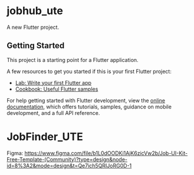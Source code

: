 # jobhub_ute

A new Flutter project.

## Getting Started

This project is a starting point for a Flutter application.

A few resources to get you started if this is your first Flutter project:

- [Lab: Write your first Flutter app](https://docs.flutter.dev/get-started/codelab)
- [Cookbook: Useful Flutter samples](https://docs.flutter.dev/cookbook)

For help getting started with Flutter development, view the
[online documentation](https://docs.flutter.dev/), which offers tutorials,
samples, guidance on mobile development, and a full API reference.
# JobFinder_UTE


Figma: https://www.figma.com/file/b1L0dOODKi1AjK6zicVw2b/Job-UI-Kit-Free-Template-(Community)?type=design&node-id=8%3A2&mode=design&t=Qe7ich5QRIJoRG0D-1

